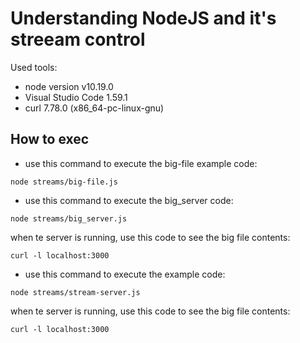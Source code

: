 # Understanding NodeJS and it's streeam control

Used tools:
- node version v10.19.0
- Visual Studio Code 1.59.1
- curl 7.78.0 (x86_64-pc-linux-gnu)

## How to exec

- use this command to execute the big-file example code:

`node streams/big-file.js`

- use this command to execute the big_server code:

`node streams/big_server.js`

when te server is running, use this code to see the big file contents:

`curl -l localhost:3000`

- use this command to execute the  example code:

`node streams/stream-server.js`

when te server is running, use this code to see the big file contents:

`curl -l localhost:3000`

